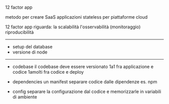 12 factor app

metodo per creare SaaS
applicazioni stateless per piattaforme cloud

12 factor app riguarda:
la scalabilità
l'osservabilità (monitoraggio)
riproducibilità

---------------------
- setup del database
- versione di node
------------------
- codebase
il codebase deve essere versionato
1a1 fra applicazione e codice
1amolti fra codice e deploy

- dependencies
un manifest
separare codice dalle dipendenze
es. npm

- config
separare la configurazione dal codice e memorizzarle in variabili di ambiente

